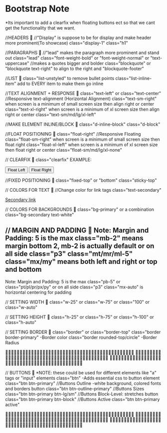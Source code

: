 # Bootstrap Note

*Its important to add a clearfix when floating buttons ect so that we cant get the functionality that we want.

//HEADERS 🥑️
//"Display" is suppose to be for display and make header more prominent(To showcase)
class="display-1"
class="h1"

//PARAGRAPHS 🥑️
//"lead" makes the paragraph more prominent and stand out
class="lead"
class="font-weight-bold" or "font-weight-normal" or "text-uppercase"
//makes a quotes bigger and bolder 
class="blockquote" or "blockquote text-right" to align to the right and "blockquote-footer"

//LIST 🥑️
class="list-unstyled" to remove bullet points
class="list-inline-item" add to EVERY item to make them go inline

//TEXT ALIGNMENT + RESPONSE 🥑️
class="text-left" or class="text-center"
//Responsive text-alignment (Horizontal Alignment)
class="text-sm-right" when screen is a minimum of small screen size then align right or center 
class="text-xl-right" when screen is a minimum of xl screen size then align right or center
class="text-sm/md/lg/xl-left"

//MAKE ELEMENT INLINE/BLOCK 🥑️
class="d-inline-block" class="d-block"

//FLOAT POSITIONING 🥑️
class="float-right"
//Responsive Floating
class="float-sm-right" when screen is a minimum of small screen size then float right
class="float-xl-left" when screen is a minimum of xl screen size then float right or center
class="float-sm/md/lg/xl-none"

// CLEARFIX 🥑️
class="clearfix"
EXAMPLE:
        <div class="bg-success clearfix">
            <button class="float-left">Float Left</button>
            <button class="float-right">Float Right</button>
        </div>

//FIXED POSITIONING 🥑️
class="fixed-top" or "bottom"
class="sticky-top" 

// COLORS FOR TEXT 🥑️
//Change color for link tags
class="text-secondary"
        <p>
            <a href="#" class="text-secondary">Secondary link</a>
        </p>

// COLORS FOR BACKGROUNDS 🥑️
class="bg-primary" or a combination class="bg-secondary text-white"

// MARGIN AND PADDING 🥑️
Note: Margin and Padding: 5 is the max
class="mb-2" means margin bottom 2, mb-2 is actually default or on all side class="p3"
class="mt/mr/ml-5" class="mx/my" means both left and right or top and bottom
---
Note: Margin and Padding: 5 is the max
class="pb-5" or class="pt/pl/pr/px/py" or on all side class="p3"
class="mx-auto" is horizontal centering for padding 

// SETTING WIDTH 🥑️
class="w-25" or class="w-75" or class="100" or class="w-auto"

// SETTING HEIGHT 🥑️
class="h-25" or class="h-75" or class="h-100" or class="h-auto"

// SETTING BORDER 🥑️
class="border" or class="border-top"
class="border border-primary" -Border color
class="border rounded-top/circle" -Border Radius

🥕️🥕️🥕️🥕️🥕️🥕️🥕️🥕️🥕️🥕️🥕️🥕️🥕️🥕️🥕️🥕️🥕️🥕️🥕️🥕️🥕️🥕️🥕️🥕️🥕️🥕️🥕️🥕️🥕️🥕️🥕️🥕️🥕️🥕️🥕️🥕️🥕️🥕️🥕️🥕️🥕️🥕️🥕️🥕️🥕️
🥕️🥕️🥕️🥕️🥕️🥕️🥕️🥕️🥕️🥕️🥕️🥕️🥕️🥕️🥕️🥕️🥕️🥕️🥕️🥕️🥕️🥕️🥕️🥕️🥕️🥕️🥕️🥕️🥕️🥕️🥕️🥕️🥕️🥕️🥕️🥕️🥕️🥕️🥕️🥕️🥕️🥕️🥕️🥕️🥕️
🥕️🥕️🥕️🥕️🥕️🥕️🥕️🥕️🥕️🥕️🥕️🥕️🥕️🥕️🥕️🥕️🥕️🥕️🥕️🥕️🥕️🥕️🥕️🥕️🥕️🥕️🥕️🥕️🥕️🥕️🥕️🥕️🥕️🥕️🥕️🥕️🥕️🥕️🥕️🥕️🥕️🥕️🥕️🥕️🥕️

// BUTTONS 🥑️
*NOTE: these could be used for different elements like "a" tags or "input" elements
class="btn" -Adds essential css to button element
class="btn btn-primary"
//Buttons Outline -white background, colored fonts and borders button
class="btn btn-outline-primary"
//Buttons Sizes
class="btn btn-primary btn-lg/sm"
//Buttons Block-Level: stretches button
class="btn btn-primary btn-block"
//Buttons Active
class="btn btn-primary active"


🥕️🥕️🥕️🥕️🥕️🥕️🥕️🥕️🥕️🥕️🥕️🥕️🥕️🥕️🥕️🥕️🥕️🥕️🥕️🥕️🥕️🥕️🥕️🥕️🥕️🥕️🥕️🥕️🥕️🥕️🥕️🥕️🥕️🥕️🥕️🥕️🥕️🥕️🥕️🥕️🥕️🥕️🥕️🥕️🥕️
🥕️🥕️🥕️🥕️🥕️🥕️🥕️🥕️🥕️🥕️🥕️🥕️🥕️🥕️🥕️🥕️🥕️🥕️🥕️🥕️🥕️🥕️🥕️🥕️🥕️🥕️🥕️🥕️🥕️🥕️🥕️🥕️🥕️🥕️🥕️🥕️🥕️🥕️🥕️🥕️🥕️🥕️🥕️🥕️🥕️
🥕️🥕️🥕️🥕️🥕️🥕️🥕️🥕️🥕️🥕️🥕️🥕️🥕️🥕️🥕️🥕️🥕️🥕️🥕️🥕️🥕️🥕️🥕️🥕️🥕️🥕️🥕️🥕️🥕️🥕️🥕️🥕️🥕️🥕️🥕️🥕️🥕️🥕️🥕️🥕️🥕️🥕️🥕️🥕️🥕️

